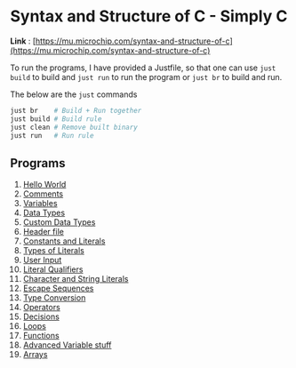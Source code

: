 # Syntax and Structure of C - Simply C

**Link** : [https://mu.microchip.com/syntax-and-structure-of-c](https://mu.microchip.com/syntax-and-structure-of-c)

To run the programs, I have provided a Justfile, so that one can use `just build` to build and `just run` to run the program or `just br` to build and run.

The below are the `just` commands

```bash
just br    # Build + Run together
just build # Build rule
just clean # Remove built binary
just run   # Run rule
```

## Programs 

1. [Hello World](./hello_world/main.c)
2. [Comments](./comments/main.c)
3. [Variables](./variables/main.c)
4. [Data Types](./data_types/main.c)
5. [Custom Data Types](./custom_types/main.c)
6. [Header file](./header_file/main.c)
7. [Constants and Literals](./constants_literals/main.c)
8. [Types of Literals](./literal_types/main.c)
9. [User Input](./user_input/main.c)
10. [Literal Qualifiers](./literal_qualifiers/main.c)
11. [Character and String Literals](./character_string_literals/main.c)
12. [Escape Sequences](./escape_sequences/main.c)
13. [Type Conversion](./type_conversion/main.c)
14. [Operators](./operators/operators.md)
15. [Decisions](./decisions/decisions.md)
16. [Loops](./loops/loops.md)
17. [Functions](./functions/functions.md)
18. [Advanced Variable stuff](./variables_advanced/variables_advanced.md)
19. [Arrays](./arrays/arrays.md)

